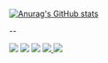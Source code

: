 [![Anurag's GitHub stats](https://github-readme-stats.vercel.app/api?username=CaioAugustobrg&show_icons=true&theme=tokyonight)](https://github.com/anuraghazra/github-readme-stats)

--

<div>
<a href="https://www.youtube.com/channel/UCrrXifdL79cNySnxN0U6w4Q" target="_blank"><img loading="lazy" src="https://img.shields.io/badge/YouTube-FF0000?style=for-the-badge&logo=youtube&logoColor=white" target="_blank"></a>
<a href = "mailto:caioaugustobrg@gmail.com"><img loading="lazy" src="https://img.shields.io/badge/Gmail-D14836?style=for-the-badge&logo=gmail&logoColor=white" target="_blank"></a>
<a href="https://www.linkedin.com/in/caioaugustobrg" target="_blank"><img loading="lazy" src="https://img.shields.io/badge/-LinkedIn-%230077B5?style=for-the-badge&logo=linkedin&logoColor=white" target="_blank"></a>
<a href="https://linktr.ee/caioaugustobraga" target="_blank">
  <img loading="lazy" src="https://img.shields.io/badge/Linktree-39E09B?style=for-the-badge&logo=linktree&logoColor=white" target="_blank">
</a>
<a href="https://medium.com/@CaioAugustobrg" target="_blank">
  <img loading="lazy" src="https://img.shields.io/badge/Medium-12100E?style=for-the-badge&logo=medium&logoColor=white" target="_blank">
</a>

</div>